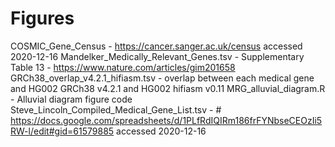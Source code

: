 # Figures
<!-- File use description
- Image files for manuscript and presentations. 
- File names (keep brief) should match script or analysis notebook file names. When drafting manuscript use file names (excluding file extension) as figure id. 
-->

COSMIC_Gene_Census - https://cancer.sanger.ac.uk/census accessed 2020-12-16
Mandelker_Medically_Relevant_Genes.tsv - Supplementary Table 13 - https://www.nature.com/articles/gim201658
GRCh38_overlap_v4.2.1_hifiasm.tsv - overlap between each medical gene and HG002 GRCh38 v4.2.1 and HG002 hifiasm v0.11
MRG_alluvial_diagram.R - Alluvial diagram figure code
Steve_Lincoln_Compiled_Medical_Gene_List.tsv - # https://docs.google.com/spreadsheets/d/1PLfRdIQIRm186frFYNbseCEOzIi5RW-l/edit#gid=61579885 accessed 2020-12-16